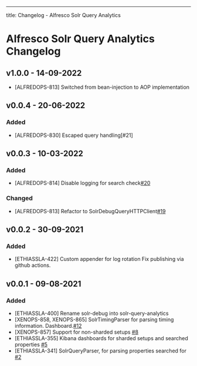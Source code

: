 ---
title: Changelog - Alfresco Solr Query Analytics

# Alfresco Solr Query Analytics Changelog

## v1.0.0 - 14-09-2022
* [ALFREDOPS-813] Switched from bean-injection to AOP implementation

## v0.0.4 - 20-06-2022

### Added
* [ALFREDOPS-830] Escaped query handling[#21]


## v0.0.3 - 10-03-2022

### Added
* [ALFREDOPS-814] Disable logging for search check[#20]

### Changed
* [ALFREDOPS-813] Refactor to SolrDebugQueryHTTPClient[#19]

## v0.0.2 - 30-09-2021

### Added
* [ETHIASSLA-422] Custom appender for log rotation
Fix publishing via github actions.

## v0.0.1 - 09-08-2021

### Added
* [ETHIASSLA-400] Rename solr-debug into solr-query-analytics
* [XENOPS-858, XENOPS-865] SolrTimingParser for parsing timing information. Dashboard.[#12][#13]	
* [XENOPS-857] Support for non-sharded setups [#8]
* [ETHIASSLA-355] Kibana dashboards for sharded setups and searched properties [#5]
* [ETHIASSLA-341] SolrQueryParser, for parsing properties searched for [#2]

[#2]: https://github.com/xenit-eu/alfresco-solr-debug/pull/2
[#5]: https://github.com/xenit-eu/alfresco-solr-debug/pull/5
[#8]: https://github.com/xenit-eu/alfresco-solr-debug/pull/8
[#12]: https://github.com/xenit-eu/alfresco-solr-debug/pull/12
[#13]: https://github.com/xenit-eu/alfresco-solr-debug/pull/13
[#19]: https://github.com/xenit-eu/alfresco-solr-debug/pull/19
[#20]: https://github.com/xenit-eu/alfresco-solr-debug/pull/20


